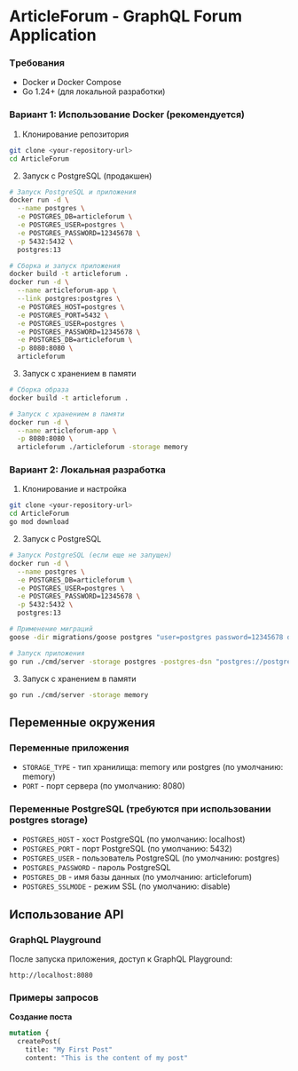 # ArticleForum - GraphQL Forum Application

### Tребования

* Docker и Docker Compose
* Go 1.24+ (для локальной разработки)

### Вариант 1: Использование Docker (рекомендуется)

1. Клонирование репозитория
```bash
git clone <your-repository-url>
cd ArticleForum
```

2. Запуск с PostgreSQL (продакшен)
```bash
# Запуск PostgreSQL и приложения
docker run -d \
  --name postgres \
  -e POSTGRES_DB=articleforum \
  -e POSTGRES_USER=postgres \
  -e POSTGRES_PASSWORD=12345678 \
  -p 5432:5432 \
  postgres:13

# Сборка и запуск приложения
docker build -t articleforum .
docker run -d \
  --name articleforum-app \
  --link postgres:postgres \
  -e POSTGRES_HOST=postgres \
  -e POSTGRES_PORT=5432 \
  -e POSTGRES_USER=postgres \
  -e POSTGRES_PASSWORD=12345678 \
  -e POSTGRES_DB=articleforum \
  -p 8080:8080 \
  articleforum
```

3. Запуск с хранением в памяти 
```bash
# Сборка образа
docker build -t articleforum .

# Запуск с хранением в памяти
docker run -d \
  --name articleforum-app \
  -p 8080:8080 \
  articleforum ./articleforum -storage memory
```

### Вариант 2: Локальная разработка

1. Клонирование и настройка
```bash
git clone <your-repository-url>
cd ArticleForum
go mod download
```

2. Запуск с PostgreSQL
```bash
# Запуск PostgreSQL (если еще не запущен)
docker run -d \
  --name postgres \
  -e POSTGRES_DB=articleforum \
  -e POSTGRES_USER=postgres \
  -e POSTGRES_PASSWORD=12345678 \
  -p 5432:5432 \
  postgres:13

# Применение миграций
goose -dir migrations/goose postgres "user=postgres password=12345678 dbname=articleforum host=localhost port=5432 sslmode=disable" up

# Запуск приложения
go run ./cmd/server -storage postgres -postgres-dsn "postgres://postgres:12345678@localhost:5432/articleforum?sslmode=disable"
```

3. Запуск с хранением в памяти
```bash
go run ./cmd/server -storage memory
```

## Переменные окружения

### Переменные приложения
* `STORAGE_TYPE` - тип хранилища: memory или postgres (по умолчанию: memory)
* `PORT` - порт сервера (по умолчанию: 8080)

### Переменные PostgreSQL (требуются при использовании postgres storage)
* `POSTGRES_HOST` - хост PostgreSQL (по умолчанию: localhost)
* `POSTGRES_PORT` - порт PostgreSQL (по умолчанию: 5432)
* `POSTGRES_USER` - пользователь PostgreSQL (по умолчанию: postgres)
* `POSTGRES_PASSWORD` - пароль PostgreSQL
* `POSTGRES_DB` - имя базы данных (по умолчанию: articleforum)
* `POSTGRES_SSLMODE` - режим SSL (по умолчанию: disable)

## Использование API

### GraphQL Playground
После запуска приложения, доступ к GraphQL Playground:
```
http://localhost:8080
```

### Примеры запросов

**Создание поста**
```graphql
mutation {
  createPost(
    title: "My First Post"
    content: "This is the content of my post"
